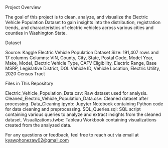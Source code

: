 Project Overview

The goal of this project is to clean, analyze, and visualize the Electric Vehicle Population Dataset to gain insights into the distribution,
registration trends, and characteristics of electric vehicles across various cities and counties in Washington State.

Dataset

Source: Kaggle Electric Vehicle Population Dataset
Size: 191,407 rows and 17 columns
Columns: VIN, County, City, State, Postal Code, Model Year, Make, Model, Electric Vehicle Type, CAFV Eligibility,
         Electric Range, Base MSRP, Legislative District, DOL Vehicle ID, Vehicle Location, 
         Electric Utility, 2020 Census Tract

Files in This Repository

Electric_Vehicle_Population_Data.csv: Raw dataset used for analysis.
Cleaned_Electric_Vehicle_Population_Data.csv: Cleaned dataset after processing.
Data_Cleaning.ipynb: Jupyter Notebook containing Python code for data cleaning and preprocessing.
SQL_Queries.sql: SQL script containing various queries to analyze and extract insights from the cleaned dataset.
Visualizations.twbx: Tableau Workbook containing visualizations created from the analyzed data.



For any questions or feedback, feel free to reach out via email at kyawphonezaw02@gmail.com
